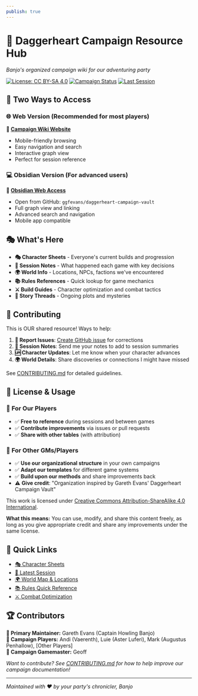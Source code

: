 ```yaml
---
publish: true
---
```

# 🎵 Daggerheart Campaign Resource Hub

*Banjo's organized campaign wiki for our adventuring party*

[![License: CC BY-SA 4.0](https://img.shields.io/badge/License-CC_BY--SA_4.0-lightgrey.svg)](https://creativecommons.org/licenses/by-sa/4.0/)
[![Campaign Status](https://img.shields.io/badge/Campaign-Active-brightgreen.svg)]()
[![Last Session](https://img.shields.io/badge/Last_Session-Session_2-blue.svg)]()

## 📖 **Two Ways to Access**

### 🌐 **Web Version** (Recommended for most players)
**🔗 [Campaign Wiki Website](https://ggfevans.github.io/daggerheart-campaign-vault)**
- Mobile-friendly browsing
- Easy navigation and search
- Interactive graph view
- Perfect for session reference

### 💻 **Obsidian Version** (For advanced users)
**🔗 [Obsidian Web Access](https://obsidian.md/web)**
- Open from GitHub: `ggfevans/daggerheart-campaign-vault`
- Full graph view and linking
- Advanced search and navigation
- Mobile app compatible

## 🎭 **What's Here**

- **🎭 Character Sheets** - Everyone's current builds and progression
- **📖 Session Notes** - What happened each game with key decisions
- **🌍 World Info** - Locations, NPCs, factions we've encountered  
- **📚 Rules References** - Quick lookup for game mechanics
- **⚔️ Build Guides** - Character optimization and combat tactics
- **🧵 Story Threads** - Ongoing plots and mysteries

## 🤝 **Contributing**

This is OUR shared resource! Ways to help:

1. **🐛 Report Issues**: [Create GitHub issue](https://github.com/ggfevans/daggerheart-campaign-vault/issues) for corrections
2. **📝 Session Notes**: Send me your notes to add to session summaries
3. **🆙 Character Updates**: Let me know when your character advances
4. **🌍 World Details**: Share discoveries or connections I might have missed

See [CONTRIBUTING.md](CONTRIBUTING.md) for detailed guidelines.

## 📄 **License & Usage**

### 🎯 **For Our Players**
- ✅ **Free to reference** during sessions and between games
- ✅ **Contribute improvements** via issues or pull requests
- ✅ **Share with other tables** (with attribution)

### 🎲 **For Other GMs/Players**
- ✅ **Use our organizational structure** in your own campaigns
- ✅ **Adapt our templates** for different game systems
- ✅ **Build upon our methods** and share improvements back
- ⚠️ **Give credit**: "Organization inspired by Gareth Evans' Daggerheart Campaign Vault"

This work is licensed under [Creative Commons Attribution-ShareAlike 4.0 International](LICENSE.md).

**What this means:** You can use, modify, and share this content freely, as long as you give appropriate credit and share any improvements under the same license.

## 📱 **Quick Links**
- [🎭 Character Sheets](01-CHARACTERS/)
- [📖 Latest Session](02-SESSIONS/)  
- [🌍 World Map & Locations](03-WORLD/)
- [📚 Rules Quick Reference](04-RESOURCES/quick-rules.md)
- [⚔️ Combat Optimization](06-RULES-MASTERY/)

## 🏆 **Contributors**

**🎵 Primary Maintainer:** Gareth Evans (Captain Howling Banjo)  
**👥 Campaign Players:** Andi (Vaerenth), Luie (Aster Luferi), Mark (Augustus Penhallow), [Other Players]  
**🎲 Campaign Gamemaster:** Geoff

*Want to contribute? See [CONTRIBUTING.md](CONTRIBUTING.md) for how to help improve our campaign documentation!*

---

*Maintained with ❤️ by your party's chronicler, Banjo*
